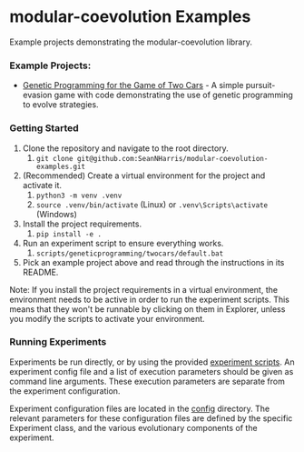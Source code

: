 # modular-coevolution Examples
Example projects demonstrating the modular-coevolution library.

### Example Projects:
- [Genetic Programming for the Game of Two Cars](geneticprogramming/twocars) - A simple pursuit-evasion game with code demonstrating the use of genetic programming to evolve strategies.

### Getting Started
1. Clone the repository and navigate to the root directory.
   1. `git clone git@github.com:SeanNHarris/modular-coevolution-examples.git`
2. (Recommended) Create a virtual environment for the project and activate it.
   1. `python3 -m venv .venv`
   2. `source .venv/bin/activate` (Linux) or
   `.venv\Scripts\activate` (Windows)
3. Install the project requirements.
   1. `pip install -e .`
4. Run an experiment script to ensure everything works.
   1. `scripts/geneticprogramming/twocars/default.bat`
5. Pick an example project above and read through the instructions in its README.

Note: If you install the project requirements in a virtual environment, the environment needs to be active in order to run the experiment scripts.
This means that they won't be runnable by clicking on them in Explorer, unless you modify the scripts to activate your environment.

### Running Experiments
Experiments be run directly, or by using the provided [experiment scripts](scripts).
An experiment config file and a list of execution parameters should be given as command line arguments.
These execution parameters are separate from the experiment configuration.

Experiment configuration files are located in the [config](config) directory.
The relevant parameters for these configuration files are defined by the specific Experiment class, and the various evolutionary components of the experiment.